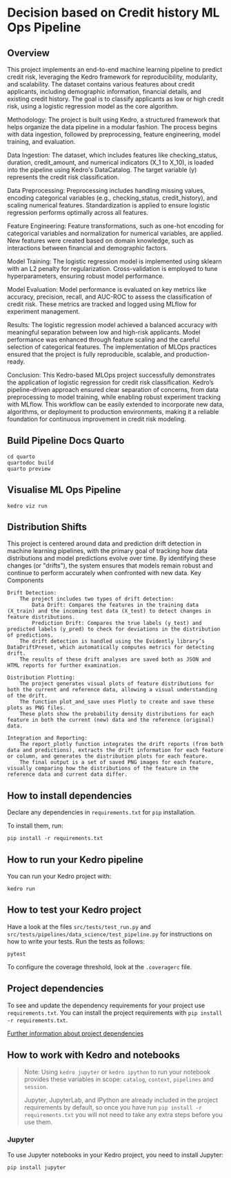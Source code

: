 # Decision based on Credit history ML Ops Pipeline

## Overview

This project implements an end-to-end machine learning pipeline to predict credit risk, leveraging the Kedro framework for reproducibility, modularity, and scalability. The dataset contains various features about credit applicants, including demographic information, financial details, and existing credit history. The goal is to classify applicants as low or high credit risk, using a logistic regression model as the core algorithm.

Methodology:
The project is built using Kedro, a structured framework that helps organize the data pipeline in a modular fashion. The process begins with data ingestion, followed by preprocessing, feature engineering, model training, and evaluation.

Data Ingestion: The dataset, which includes features like checking_status, duration, credit_amount, and numerical indicators (X_1 to X_10), is loaded into the pipeline using Kedro's DataCatalog. The target variable (y) represents the credit risk classification.

Data Preprocessing: Preprocessing includes handling missing values, encoding categorical variables (e.g., checking_status, credit_history), and scaling numerical features. Standardization is applied to ensure logistic regression performs optimally across all features.

Feature Engineering: Feature transformations, such as one-hot encoding for categorical variables and normalization for numerical variables, are applied. New features were created based on domain knowledge, such as interactions between financial and demographic factors.

Model Training: The logistic regression model is implemented using sklearn with an L2 penalty for regularization. Cross-validation is employed to tune hyperparameters, ensuring robust model performance.

Model Evaluation: Model performance is evaluated on key metrics like accuracy, precision, recall, and AUC-ROC to assess the classification of credit risk. These metrics are tracked and logged using MLflow for experiment management.

Results:
The logistic regression model achieved a balanced accuracy with meaningful separation between low and high-risk applicants. Model performance was enhanced through feature scaling and the careful selection of categorical features. The implementation of MLOps practices ensured that the project is fully reproducible, scalable, and production-ready.

Conclusion:
This Kedro-based MLOps project successfully demonstrates the application of logistic regression for credit risk classification. Kedro’s pipeline-driven approach ensured clear separation of concerns, from data preprocessing to model training, while enabling robust experiment tracking with MLflow. This workflow can be easily extended to incorporate new data, algorithms, or deployment to production environments, making it a reliable foundation for continuous improvement in credit risk modeling.

## Build Pipeline Docs Quarto

```
cd quarto
quartodoc build
quarto preview
```


## Visualise ML Ops Pipeline

```
kedro viz run
``` 

## Distribution Shifts

This project is centered around data and prediction drift detection in machine learning pipelines, with the primary goal of tracking how data distributions and model predictions evolve over time. By identifying these changes (or "drifts"), the system ensures that models remain robust and continue to perform accurately when confronted with new data.
Key Components

    Drift Detection:
        The project includes two types of drift detection:
            Data Drift: Compares the features in the training data (X_train) and the incoming test data (X_test) to detect changes in feature distributions.
            Prediction Drift: Compares the true labels (y_test) and predicted labels (y_pred) to check for deviations in the distribution of predictions.
        The drift detection is handled using the Evidently library’s DataDriftPreset, which automatically computes metrics for detecting drift.
        The results of these drift analyses are saved both as JSON and HTML reports for further examination.

    Distribution Plotting:
        The project generates visual plots of feature distributions for both the current and reference data, allowing a visual understanding of the drift.
        The function plot_and_save uses Plotly to create and save these plots as PNG files.
        These plots show the probability density distributions for each feature in both the current (new) data and the reference (original) data.

    Integration and Reporting:
        The report_plotly function integrates the drift reports (from both data and predictions), extracts the drift information for each feature or column, and generates the distribution plots for each feature.
        The final output is a set of saved PNG images for each feature, visually comparing how the distributions of the feature in the reference data and current data differ.

## How to install dependencies

Declare any dependencies in `requirements.txt` for `pip` installation.

To install them, run:

```
pip install -r requirements.txt
```

## How to run your Kedro pipeline

You can run your Kedro project with:

```
kedro run
```

## How to test your Kedro project

Have a look at the files `src/tests/test_run.py` and `src/tests/pipelines/data_science/test_pipeline.py` for instructions on how to write your tests. Run the tests as follows:

```
pytest
```


To configure the coverage threshold, look at the `.coveragerc` file.

## Project dependencies

To see and update the dependency requirements for your project use `requirements.txt`. You can install the project requirements with `pip install -r requirements.txt`.

[Further information about project dependencies](https://docs.kedro.org/en/stable/kedro_project_setup/dependencies.html#project-specific-dependencies)

## How to work with Kedro and notebooks

> Note: Using `kedro jupyter` or `kedro ipython` to run your notebook provides these variables in scope: `catalog`, `context`, `pipelines` and `session`.
>
> Jupyter, JupyterLab, and IPython are already included in the project requirements by default, so once you have run `pip install -r requirements.txt` you will not need to take any extra steps before you use them.

### Jupyter
To use Jupyter notebooks in your Kedro project, you need to install Jupyter:

```
pip install jupyter
```
